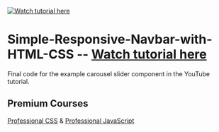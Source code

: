 [![Watch tutorial here](https://img.youtube.com/vi/nMuwgcG-8xU/0.jpg)](https://youtu.be/nMuwgcG-8xU)

# Simple-Responsive-Navbar-with-HTML-CSS -- [Watch tutorial here](https://youtu.be/nMuwgcG-8xU)

Final code for the example carousel slider component in the YouTube tutorial.

## Premium Courses
[Professional CSS](https://bytegrad.com/courses/professional-css?n=g1) &
[Professional JavaScript](https://bytegrad.com/courses/professional-javascript?n=g1)
